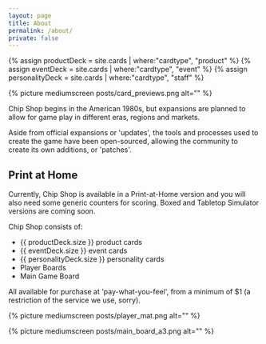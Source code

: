 ```yaml
---
layout: page
title: About
permalink: /about/
private: false
---
```


{% assign productDeck = site.cards | where:"cardtype", "product" %}
{% assign eventDeck = site.cards | where:"cardtype", "event" %}
{% assign personalityDeck = site.cards | where:"cardtype", "staff" %}

{% picture mediumscreen posts/card_previews.png alt="" %}

Chip Shop begins in the American 1980s, but expansions are planned to allow for game play in different eras, regions and markets.

Aside from official expansions or 'updates', the tools and processes used to create the game have been open-sourced, allowing the community to create its own additions, or 'patches'.

## Print at Home

Currently, Chip Shop is available in a Print-at-Home version and you will also need some generic counters for scoring. Boxed and Tabletop Simulator versions are coming soon.

Chip Shop consists of:

- {{ productDeck.size }} product cards
- {{ eventDeck.size }} event cards
- {{ personalityDeck.size }} personality cards
- Player Boards
- Main Game Board

All available for purchase at 'pay-what-you-feel', from a minimum of $1 (a restriction of the service we use, sorry).

{% picture mediumscreen posts/player_mat.png alt="" %}

{% picture mediumscreen posts/main_board_a3.png alt="" %}
